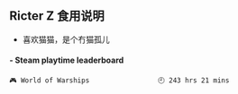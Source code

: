 ## Ricter Z 食用说明
- 喜欢猫猫，是个冇猫孤儿

<!-- steam-box start -->
#### - Steam playtime leaderboard
```text
🎮 World of Warships                 🕘 243 hrs 21 mins
```
<!-- Powered by https://github.com/YouEclipse/steam-box . -->
<!-- steam-box end -->
